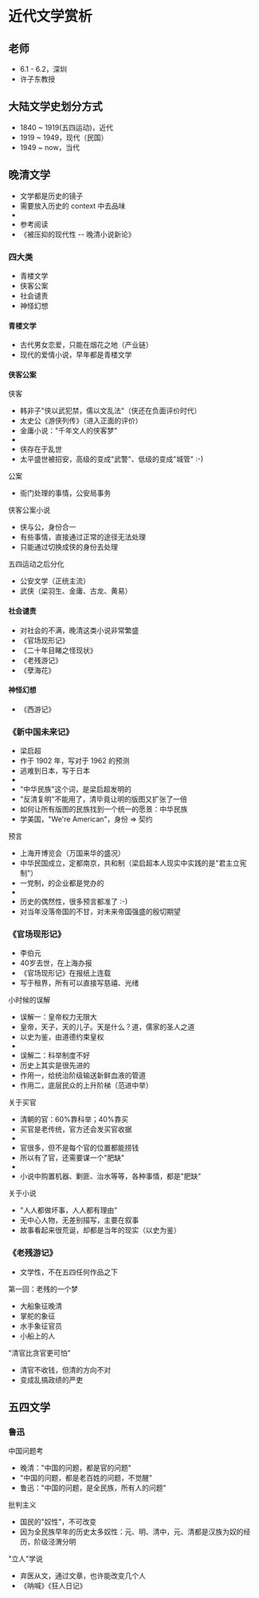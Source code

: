 # 近代文学赏析


## 老师

 * 6.1 - 6.2，深圳
 * 许子东教授


## 大陆文学史划分方式

 * 1840 ~ 1919(五四运动)，近代
 * 1919 ~ 1949，现代（民国）
 * 1949 ~ now，当代


## 晚清文学

 * 文学都是历史的镜子
 * 需要放入历史的 context 中去品味
 * 
 * 参考阅读
 * 《被压抑的现代性 -- 晚清小说新论》

### 四大类

 * 青楼文学
 * 侠客公案
 * 社会谴责
 * 神怪幻想

#### 青楼文学

 * 古代男女恋爱，只能在烟花之地（产业链）
 * 现代的爱情小说，早年都是青楼文学


#### 侠客公案

侠客

 * 韩非子"侠以武犯禁，儒以文乱法"（侠还在负面评价时代）
 * 太史公《游侠列传》（进入正面的评价）
 * 金庸小说："千年文人的侠客梦"
 * 
 * 侠存在于乱世
 * 太平盛世被招安，高级的变成"武警"、低级的变成"城管" :-)

公案

 * 衙门处理的事情，公安局事务

侠客公案小说

 * 侠与公，身份合一
 * 有些事情，直接通过正常的途径无法处理
 * 只能通过切换成侠的身份去处理

五四运动之后分化

 * 公安文学（正统主流）
 * 武侠（梁羽生、金庸、古龙、黄易）

#### 社会谴责

 * 对社会的不满，晚清这类小说非常繁盛
 * 《官场现形记》
 * 《二十年目睹之怪现状》
 * 《老残游记》
 * 《孽海花》

#### 神怪幻想

 * 《西游记》


### 《新中国未来记》

 * 梁启超
 * 作于 1902 年，写对于 1962 的预测
 * 逃难到日本，写于日本
 * 
 * "中华民族"这个词，是梁启超发明的
 * "反清复明"不能用了，清毕竟让明的版图又扩张了一倍
 * 如何让所有版图的民族找到一个统一的愿景：中华民族
 * 学美国，"We're American"，身份 => 契约

预言

 * 上海开博览会（万国来华的盛况）
 * 中华民国成立，定都南京，共和制（梁启超本人现实中实践的是"君主立宪制"）
 * 一党制，的企业都是党办的
 * 
 * 历史的偶然性，很多预言都准了 :-)
 * 对当年没落帝国的不甘，对未来帝国强盛的殷切期望


### 《官场现形记》

 * 李伯元
 * 40岁去世，在上海办报
 * 《官场现形记》在报纸上连载
 * 写于租界，所有可以直接写慈禧、光绪

小时候的误解

 * 误解一：皇帝权力无限大
 * 皇帝，天子，天的儿子。天是什么？道，儒家的圣人之道
 * 以史为鉴，由道德约束皇权
 * 
 * 误解二：科举制度不好
 * 历史上其实是很先进的
 * 作用一，给统治阶级输送新鲜血液的管道
 * 作用二，底层民众的上升阶梯（范进中举）

关于买官

 * 清朝的官：60%靠科举；40%靠买
 * 买官是老传统，官方还会发买官收据
 * 
 * 官很多，但不是每个官的位置都能捞钱
 * 所以有了官，还需要谋一个"肥缺"
 * 
 * 小说中购置机器、剿匪、治水等等，各种事情，都是"肥缺"

关于小说

 * "人人都做坏事，人人都有理由"
 * 无中心人物，无差别描写，主要在叙事
 * 故事看起来很荒诞，却都是当年的现实（以史为鉴）


### 《老残游记》

 * 文学性，不在五四任何作品之下

第一回：老残的一个梦

 * 大船象征晚清
 * 掌舵的象征
 * 水手象征官员
 * 小船上的人

"清官比贪官更可怕"

 * 清官不收钱，但清的方向不对
 * 变成乱搞政绩的严吏


## 五四文学

### 鲁迅

中国问题考

 * 晚清："中国的问题，都是官的问题"
 * "中国的问题，都是老百姓的问题，不觉醒"
 * 鲁迅："中国的问题，是全民族，所有人的问题"

批判主义

 * 国民的"奴性"，不可改变
 * 因为全民族早年的历史太多奴性：元、明、清中，元、清都是汉族为奴的经历，阶级泾渭分明

"立人"学说

 * 弃医从文，通过文章，也许能改变几个人
 * 《呐喊》《狂人日记》


